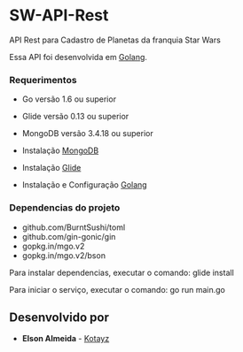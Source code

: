 # SW-API-Rest

API Rest para Cadastro de Planetas da franquia Star Wars

Essa API foi desenvolvida em [Golang](https://golang.org/).

### Requerimentos
* Go versão 1.6 ou superior
* Glide versão 0.13 ou superior
* MongoDB versão 3.4.18 ou superior


* Instalação [MongoDB](https://www.digitalocean.com/community/tutorials/como-instalar-o-mongodb-no-ubuntu-16-04-pt)

* Instalação [Glide](https://github.com/Masterminds/glide)

* Instalação e Configuração [Golang](https://www.digitalocean.com/community/tutorials/how-to-install-go-1-6-on-ubuntu-16-04)

### Dependencias do projeto
 * github.com/BurntSushi/toml
 * github.com/gin-gonic/gin
 * gopkg.in/mgo.v2
 * gopkg.in/mgo.v2/bson

Para instalar dependencias, executar o comando: glide install

Para iniciar o serviço, executar o comando: go run main.go

## Desenvolvido por

* **Elson Almeida** - [Kotayz](https://github.com/kotayz)
